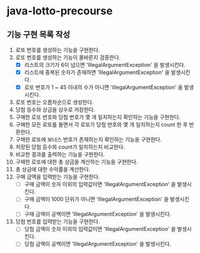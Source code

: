 # java-lotto-precourse

## 기능 구현 목록 작성
1. 로또 번호를 생성하는 기능을 구현한다. 
2. 로또 번호를 생성하는 기능이 올바른지 검증한다.
   - [x] 리스트의 크기가 6이 넘으면 'IllegalArgumentException' 을 발생시킨다.
   - [x] 리스트에 중복된 숫자가 존재하면 'IllegalArgumentException' 을 발생시킨다.
   - [x] 로또 번호가 1 ~ 45 이내의 수가 아니면 'IllegalArgumentException' 을 발생시킨다.
3. 로또 번호는 오름차순으로 생성한다.
4. 당첨 등수와 상금을 상수로 저장한다.
5. 구매한 로또 번호와 당첨 번호가 몇 개 일치하는지 확인하는 기능을 구현한다.
6. 구매한 모든 로또를 돌면서 각 로또가 당첨 번호와 몇 개 일치하는지 count 한 후 반환한다.
7. 구매한 로또에 보너스 번호가 존재하는지 확인하는 기능을 구현한다.
8. 저장된 당첨 등수와 count가 일치하는지 비교한다.
9. 비교한 결과를 출력하는 기능을 구현한다.
10. 구매한 로또에 대한 총 상금을 계산하는 기능을 구현한다.
11. 총 상금에 대한 수익률을 계산한다.
12. 구매 금액을 입력받는 기능을 구현한다.
    - [ ] 구매 금액이 숫자 이외의 입력값이면 'IllegalArgumentException' 을 발생시킨다.
    - [ ] 구매 금액이 1000 단위가 아니면 'IllegalArgumentException' 을 발생시킨다.
    - [ ] 구매 금액이 공백이면 'IllegalArgumentException' 을 발생시킨다.
13. 당첨 번호를 입력받는 기능을 구현한다.
    - [ ] 당첨 금액이 숫자 이외의 입력값이면 'IllegalArgumentException' 을 발생시킨다.
    - [ ] 당첨 금액이 공백이면 'IllegalArgumentException' 을 발생시킨다.
